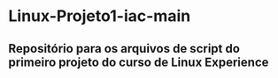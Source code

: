 # Linux-Projeto1-iac-main
## Repositório para os arquivos de script do primeiro projeto do curso de Linux Experience
